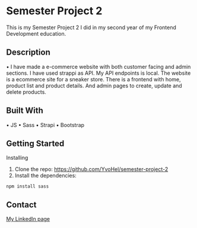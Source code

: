 # Semester Project 2



This is my Semester Project 2 I did in my second year of my Frontend Development education.


## Description
•	I have made a e-commerce website with both customer facing and admin sections. I have used strappi as API. My API endpoints is local. The website is a ecommerce site for a sneaker store. There is a frontend with home, product list and product details. And admin pages to create, update and delete products.



## Built With

•	JS
•	Sass
•	Strapi
•             Bootstrap



## Getting Started

Installing

1.	Clone the repo:
               https://github.com/YvoHel/semester-project-2
2.	Install the dependencies:
```
npm install sass 
```


## Contact
[My LinkedIn page](linkedin.com/in/yvonne-helander/)
